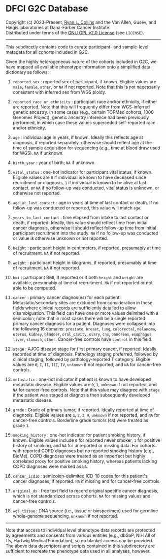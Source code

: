 # DFCI G2C Database

Copyright (c) 2023-Present, [Ryan L. Collins](mailto:Ryan_Collins@dfci.harvard.edu) and the Van Allen, Gusev, and Haigis laboratories at Dana-Farber Cancer Institute.  
Distributed under terms of the [GNU GPL v2.0 License](/LICENSE) (see `LICENSE`).  


---  

This subdirectly contains code to curate participant- and sample-level metadata for all cohorts included in G2C.  

Given the highly heterogeneous nature of the cohorts included in G2C, we have mapped all available phenotype information onto a simplified data dictionary as follows:  

1. `reported_sex` : reported sex of participant, if known. Eligible values are `male`, `female`, `other`, or `NA` if not reported. Note that this is not necessarily consistent with inferred sex from WGS ploidy.  

2. `reported_race_or_ethnicity` : participant race and/or ethnicity, if either are reported. Note that this will frequently differ from WGS-inferred genetic ancestry. In some cases (e.g., certain TOPMed cohorts, 1000 Genomes Project), genetic ancestry inference had been previously performed, in which case these values superceded self-reported race and/or ethnicity.  

3. `age` : individual age in years, if known. Ideally this reflects age at diagnosis, if reported separately, otherwise should reflect age at the time of sample acquisition for sequencing (e.g., time at blood draw used for WGS). `NA` if unknown.    

4. `birth_year` : year of birth; `NA` if unknown.  

5. `vital_status` : one-hot indicator for participant vital status, if known. Eligible values are `0` if individual is known to have deceased since recruitment or diagnosis, `1` if individual is known to be alive at last contact, or `NA` if no follow-up was conducted, vital status is unknown, or otherwise not reported.  

6. `age_at_last_contact` : age in years at time of last contact or death. If no follow-up was conducted or reported, this value will match `age`.  

7. `years_to_last_contact` : time elapsed from intake to last contact or death, if reported. Ideally, this value should reflect time from initial cancer diagnosis, otherwise it should reflect follow-up time from initial participant recruitment into the study. `NA` if no follow-up was conducted or value is otherwise unknown or not reported.  

8. `height` : participant height in centimeters, if reported, presumably at time of recruitment. `NA` if not reported.  

9. `weight` : participant height in kilograms, if reported, presumably at time of recruitment. `NA` if not reported.  

10. `bmi` : participant BMI, if reported or if both `height` and `weight` are available, presumably at time of recruitment. `NA` if not reported or not able to be computed.  

11. `cancer` : primary cancer diagnos(es) for each patient. Metastatic/secondary sites are excluded from consideration in these fields where clinical records are sufficiently detailed to allow disambiguation. This field can have one or more values delimited with a semicolon; note that in most cases there will be a single reported primary cancer diagnosis for a patient. Diagnoses were collapsed into the following 16 domains: `prostate`, `breast`, `lung`, `colorectal`, `melanoma`, `uterus`, `kidney`, `bladder`, `oral_cavity`, `ovary`, `cns`, `pancreas`, `esophagus`, `liver`, `stomach`, `other`. Cancer-free controls have `control` in this field.  

12. `stage` : AJCC disease stage for first primary cancer, if reported. Ideally recorded at time of diagnosis. Pathology staging preferred, followed by clinical staging, followed by pathology-reported T category. Eligible values are `0`, `I`, `II`, `III`, `IV`, `unknown` if not reported, and `NA` for cancer-free controls.  

13. `metastatic` : one-hot indicator if patient is known to have developed metastatic disease. Eligible values are `0`, `1`, `unknown` if not reported, and `NA` for cancer-free controls. Note that this value may disagree with `stage` if the patient was staged at diagnosis then subsequently developed metastatic disease.  

14. `grade` : Grade of primary tumor, if reported. Ideally reported at time of diagnosis. Eligible values are `1`, `2`, `3`, `4`, `unknown` if not reported, and `NA` for cancer-free controls. Borderline grade tumors (`GB`) were treated as grade `1`.  

15. `smoking_history` : one-hot indicator for patient smoking history, if known. Eligible values include `0` for reported never smoker, `1` for positive history of smoking, and `NA` for unreported or missing data. For cohorts with reported COPD diagnoses but no reported smoking history (e.g., BioMe), COPD diagnoses were treated as an imperfect but highly correlated proxy for positive smoking history, whereas patients lacking COPD diagnoses were marked as `NA`.  

16. `cancer_icd10` : semicolon-delimited ICD-10 codes for this patient's cancer diagnoses, if reported. `NA` if missing and for cancer-free controls.  

17. `original_dx` : free text field to record original specific cancer diagnosis, which is not standardized across cohorts. `NA` for missing values and cancer-free controls.  

18. `wgs_tissue` : DNA source (i.e., tissue or biospecimen) used for germline whole-genome sequencing. `unknown` if not reported.  

---  

Note that access to individual level phenotype data records are protected by agreements and consents from various entities (e.g., dbGaP, NIH All of Us, Hartwig Medical Foundation), so no blanket access can be provided. The above data descriptors and scripts contained in this subdirectory are sufficient to recreate the phenotype data used in all analyses, however.  

